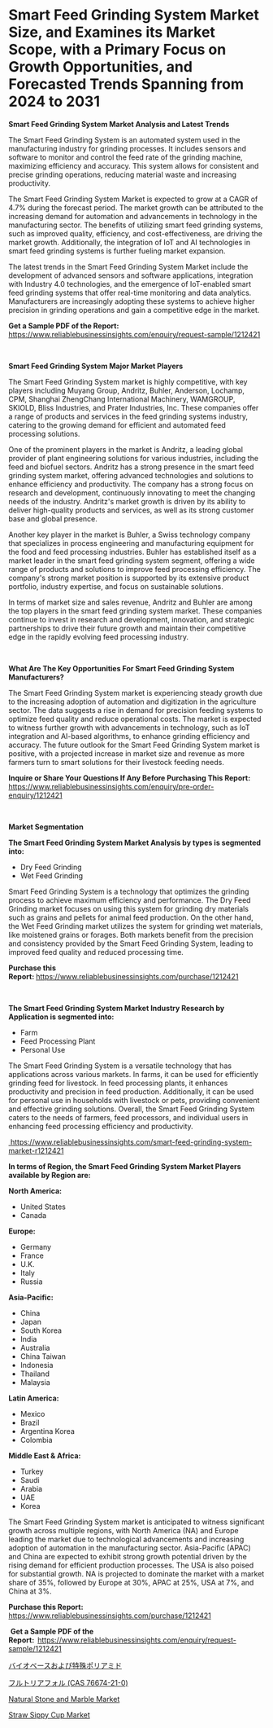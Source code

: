 <p><h1>Smart Feed Grinding System Market Size, and Examines its Market Scope, with a Primary Focus on Growth Opportunities, and Forecasted Trends Spanning from 2024 to 2031</h1></p><p><strong>Smart Feed Grinding System Market Analysis and Latest Trends</strong></p>
<p><p>The Smart Feed Grinding System is an automated system used in the manufacturing industry for grinding processes. It includes sensors and software to monitor and control the feed rate of the grinding machine, maximizing efficiency and accuracy. This system allows for consistent and precise grinding operations, reducing material waste and increasing productivity.</p><p>The Smart Feed Grinding System Market is expected to grow at a CAGR of 4.7% during the forecast period. The market growth can be attributed to the increasing demand for automation and advancements in technology in the manufacturing sector. The benefits of utilizing smart feed grinding systems, such as improved quality, efficiency, and cost-effectiveness, are driving the market growth. Additionally, the integration of IoT and AI technologies in smart feed grinding systems is further fueling market expansion.</p><p>The latest trends in the Smart Feed Grinding System Market include the development of advanced sensors and software applications, integration with Industry 4.0 technologies, and the emergence of IoT-enabled smart feed grinding systems that offer real-time monitoring and data analytics. Manufacturers are increasingly adopting these systems to achieve higher precision in grinding operations and gain a competitive edge in the market.</p></p>
<p><strong>Get a Sample PDF of the Report:&nbsp;</strong> <a href="https://www.reliablebusinessinsights.com/enquiry/request-sample/1212421">https://www.reliablebusinessinsights.com/enquiry/request-sample/1212421</a></p>
<p>&nbsp;</p>
<p><strong>Smart Feed Grinding System Major Market Players</strong></p>
<p><p>The Smart Feed Grinding System market is highly competitive, with key players including Muyang Group, Andritz, Buhler, Anderson, Lochamp, CPM, Shanghai ZhengChang International Machinery, WAMGROUP, SKIOLD, Bliss Industries, and Prater Industries, Inc. These companies offer a range of products and services in the feed grinding systems industry, catering to the growing demand for efficient and automated feed processing solutions.</p><p>One of the prominent players in the market is Andritz, a leading global provider of plant engineering solutions for various industries, including the feed and biofuel sectors. Andritz has a strong presence in the smart feed grinding system market, offering advanced technologies and solutions to enhance efficiency and productivity. The company has a strong focus on research and development, continuously innovating to meet the changing needs of the industry. Andritz's market growth is driven by its ability to deliver high-quality products and services, as well as its strong customer base and global presence.</p><p>Another key player in the market is Buhler, a Swiss technology company that specializes in process engineering and manufacturing equipment for the food and feed processing industries. Buhler has established itself as a market leader in the smart feed grinding system segment, offering a wide range of products and solutions to improve feed processing efficiency. The company's strong market position is supported by its extensive product portfolio, industry expertise, and focus on sustainable solutions.</p><p>In terms of market size and sales revenue, Andritz and Buhler are among the top players in the smart feed grinding system market. These companies continue to invest in research and development, innovation, and strategic partnerships to drive their future growth and maintain their competitive edge in the rapidly evolving feed processing industry.</p></p>
<p>&nbsp;</p>
<p><strong>What Are The Key Opportunities For Smart Feed Grinding System Manufacturers?</strong></p>
<p><p>The Smart Feed Grinding System market is experiencing steady growth due to the increasing adoption of automation and digitization in the agriculture sector. The data suggests a rise in demand for precision feeding systems to optimize feed quality and reduce operational costs. The market is expected to witness further growth with advancements in technology, such as IoT integration and AI-based algorithms, to enhance grinding efficiency and accuracy. The future outlook for the Smart Feed Grinding System market is positive, with a projected increase in market size and revenue as more farmers turn to smart solutions for their livestock feeding needs.</p></p>
<p><strong>Inquire or Share Your Questions If Any Before Purchasing This Report:</strong> <a href="https://www.reliablebusinessinsights.com/enquiry/pre-order-enquiry/1212421">https://www.reliablebusinessinsights.com/enquiry/pre-order-enquiry/1212421</a></p>
<p>&nbsp;</p>
<p><strong>Market Segmentation</strong></p>
<p><strong>The Smart Feed Grinding System Market Analysis by types is segmented into:</strong></p>
<p><ul><li>Dry Feed Grinding</li><li>Wet Feed Grinding</li></ul></p>
<p><p>Smart Feed Grinding System is a technology that optimizes the grinding process to achieve maximum efficiency and performance. The Dry Feed Grinding market focuses on using this system for grinding dry materials such as grains and pellets for animal feed production. On the other hand, the Wet Feed Grinding market utilizes the system for grinding wet materials, like moistened grains or forages. Both markets benefit from the precision and consistency provided by the Smart Feed Grinding System, leading to improved feed quality and reduced processing time.</p></p>
<p><strong>Purchase this Report:&nbsp;</strong><a href="https://www.reliablebusinessinsights.com/purchase/1212421">https://www.reliablebusinessinsights.com/purchase/1212421</a></p>
<p>&nbsp;</p>
<p><strong>The Smart Feed Grinding System Market Industry Research by Application is segmented into:</strong></p>
<p><ul><li>Farm</li><li>Feed Processing Plant</li><li>Personal Use</li></ul></p>
<p><p>The Smart Feed Grinding System is a versatile technology that has applications across various markets. In farms, it can be used for efficiently grinding feed for livestock. In feed processing plants, it enhances productivity and precision in feed production. Additionally, it can be used for personal use in households with livestock or pets, providing convenient and effective grinding solutions. Overall, the Smart Feed Grinding System caters to the needs of farmers, feed processors, and individual users in enhancing feed processing efficiency and productivity.</p></p>
<p><a href="https://www.reliablebusinessinsights.com/smart-feed-grinding-system-market-r1212421">&nbsp;https://www.reliablebusinessinsights.com/smart-feed-grinding-system-market-r1212421</a></p>
<p><strong>In terms of Region, the Smart Feed Grinding System Market Players available by Region are:</strong></p>
<p>
    <p> <strong> North America: </strong>
        <ul>
            <li>United States</li>
            <li>Canada</li>
        </ul>
        </p> 
    <p> <strong> Europe: </strong>
        <ul>
            <li>Germany</li>
            <li>France</li>
            <li>U.K.</li>
            <li>Italy</li>
            <li>Russia</li>
        </ul>
        </p> 
    <p> <strong> Asia-Pacific: </strong>
        <ul>
            <li>China</li>
            <li>Japan</li>
            <li>South Korea</li>
            <li>India</li>
            <li>Australia</li>
            <li>China Taiwan</li>
            <li>Indonesia</li>
            <li>Thailand</li>
            <li>Malaysia</li>
        </ul>
        </p> 
    <p> <strong> Latin America: </strong>
        <ul>
            <li>Mexico</li>
            <li>Brazil</li>
            <li>Argentina Korea</li>
            <li>Colombia</li>
        </ul>
        </p> 
    <p> <strong> Middle East & Africa: </strong>
        <ul>
            <li>Turkey</li>
            <li>Saudi</li>
            <li>Arabia</li>
            <li>UAE</li>
            <li>Korea</li>
        </ul>
    </p>
    </p>
<p><p>The Smart Feed Grinding System market is anticipated to witness significant growth across multiple regions, with North America (NA) and Europe leading the market due to technological advancements and increasing adoption of automation in the manufacturing sector. Asia-Pacific (APAC) and China are expected to exhibit strong growth potential driven by the rising demand for efficient production processes. The USA is also poised for substantial growth. NA is projected to dominate the market with a market share of 35%, followed by Europe at 30%, APAC at 25%, USA at 7%, and China at 3%.</p></p>
<p><strong>Purchase this Report: </strong><a href="https://www.reliablebusinessinsights.com/purchase/1212421">https://www.reliablebusinessinsights.com/purchase/1212421</a></p>
<p>&nbsp;<strong>Get a Sample PDF of the Report:&nbsp;&nbsp;</strong><a href="https://www.reliablebusinessinsights.com/enquiry/request-sample/1212421">https://www.reliablebusinessinsights.com/enquiry/request-sample/1212421</a></p>
<p><strong></strong></p>
<p><p><a href="https://github.com/AriMuller2009/Market-Research-Report-List-1/blob/main/9013860102145.md">バイオベースおよび特殊ポリアミド</a></p><p><a href="https://github.com/bucuel854722/Market-Research-Report-List-2/blob/main/5851768102144.md">フルトリアフォル (CAS 76674-21-0)</a></p><p><a href="https://github.com/lubmix/Market-Research-Report-List-3/blob/main/natural-stone-and-marble-market.md">Natural Stone and Marble Market</a></p><p><a href="https://github.com/joannagoyvaerts/Market-Research-Report-List-3/blob/main/straw-sippy-cup-market.md">Straw Sippy Cup Market</a></p></p>